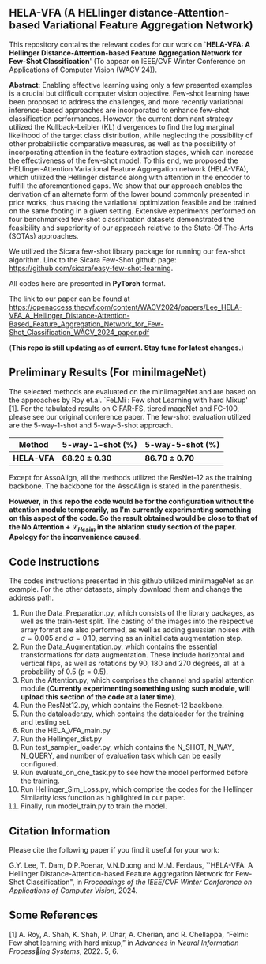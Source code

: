## HELA-VFA (A HELlinger distance-Attention-based Variational Feature Aggregation Network) ##

This repository contains the relevant codes for our work on `**HELA-VFA: A Hellinger Distance-Attention-based Feature Aggregation
Network for Few-Shot Classification**' (To appear on IEEE/CVF Winter Conference on Applications of Computer Vision (WACV 24)).

**Abstract**: Enabling effective learning using only a few presented examples is a crucial but difficult computer vision objective. Few-shot learning have been proposed to address the
challenges, and more recently variational inference-based approaches are incorporated to enhance few-shot classification performances. However, the current dominant strategy utilized the Kullback-Leibler (KL) divergences to find the log marginal likelihood of the target class distribution, while neglecting the possibility of other probabilistic comparative measures, as well as the possibility of incorporating attention in the feature extraction stages, which can increase the effectiveness of the few-shot model. To this end, we proposed the HELlinger-Attention Variational Feature Aggregation network (HELA-VFA), which utilized the Hellinger distance along with attention in the encoder to fulfill the aforementioned gaps. We show that our approach enables the derivation of an alternate form of the lower bound commonly presented in prior works, thus making the variational optimization feasible and be trained on the same footing in a given setting. Extensive experiments performed on four benchmarked few-shot classification datasets demonstrated the feasibility and superiority of our approach relative to the State-Of-The-Arts (SOTAs) approaches.

We utilized the Sicara few-shot library package for running our few-shot algorithm. Link to the Sicara Few-Shot github page: https://github.com/sicara/easy-few-shot-learning.

All codes here are presented in **PyTorch** format.

The link to our paper can be found at https://openaccess.thecvf.com/content/WACV2024/papers/Lee_HELA-VFA_A_Hellinger_Distance-Attention-Based_Feature_Aggregation_Network_for_Few-Shot_Classification_WACV_2024_paper.pdf 

(**This repo is still updating as of current. Stay tune for latest changes.**)

## Preliminary Results (For miniImageNet) ##

The selected methods are evaluated on the miniImageNet and are based on the approaches by Roy et.al. `FeLMi : Few shot Learning with hard Mixup' [1]. For the tabulated results on CIFAR-FS, tieredImageNet and FC-100, please see our original conference paper. The few-shot evaluation utilized are the 5-way-1-shot and 5-way-5-shot approach. 

| Method | 5-way-1-shot (%) | 5-way-5-shot (%) |
| ------ | ------| ------| 
|**HELA-VFA**| **68.20 $\pm$ 0.30** | **86.70 $\pm$ 0.70** |

Except for AssoAlign, all the methods utilized the ResNet-12 as the training backbone. The backbone for the AssoAlign is stated in the parenthesis.

**However, in this repo the code would be for the configuration without the attention module temporarily, as I'm currently experimenting something on this aspect of the code. So the result obtained would be close to that of the No Attention + $\mathcal{L}_{Hesim}$ in the ablation study section of the paper. Apology for the inconvenience caused.**

## Code Instructions ##
The codes instructions presented in this github utilized miniImageNet as an example. For the other datasets, simply download them and change the address path.

1) Run the Data_Preparation.py, which consists of the library packages, as well as the train-test split. The casting of the images into the respective array format are also performed, as well as adding gaussian noises with $\sigma = 0.005$ and $\sigma = 0.10$, serving as an initial data augmentation step.
2) Run the Data_Augmentation.py, which contains the essential transformations for data augmentation. These include horizontal and vertical flips, as well as rotations by 90, 180 and 270 degrees, all at a probability of 0.5 (p = 0.5).
3) Run the Attention.py, which comprises the channel and spatial attention module (**Currently experimenting something using such module, will upload this section of the code at a later time**).
4) Run the ResNet12.py, which contains the Resnet-12 backbone.
5) Run the dataloader.py, which contains the dataloader for the training and testing set.
6) Run the HELA_VFA_main.py
7) Run the Hellinger_dist.py
8) Run test_sampler_loader.py, which contains the N_SHOT, N_WAY, N_QUERY, and number of evaluation task which can be easily configured.
9) Run evaluate_on_one_task.py to see how the model performed before the training.
10) Run Hellinger_Sim_Loss.py, which comprise the codes for the Hellinger Similarity loss function as highlighted in our paper.
11) Finally, run model_train.py to train the model.

## Citation Information ##

Please cite the following paper if you find it useful for your work: 

G.Y. Lee, T. Dam, D.P.Poenar, V.N.Duong and M.M. Ferdaus, ``HELA-VFA: A Hellinger Distance-Attention-based Feature Aggregation Network for Few-Shot Classification", in *Proceedings of the IEEE/CVF Winter Conference on Applications of Computer Vision*, 2024.

## Some References ##

[1] A. Roy, A. Shah, K. Shah, P. Dhar, A. Cherian, and R. Chellappa, “Felmi: Few shot learning with hard
mixup,” in *Advances in Neural Information Processing Systems*, 2022. 5, 6.
